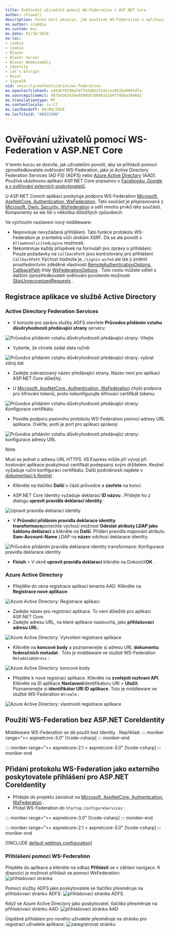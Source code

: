 ```yaml
---
title: Ověřování uživatelů pomocí WS-Federation v ASP.NET Core
author: chlowell
description: Tento kurz ukazuje, jak používat WS-Federation v aplikaci ASP.NET Core.
ms.author: scaddie
ms.custom: mvc
ms.date: 01/16/2019
no-loc:
- cookie
- Cookie
- Blazor
- Blazor Server
- Blazor WebAssembly
- Identity
- Let's Encrypt
- Razor
- SignalR
uid: security/authentication/ws-federation
ms.openlocfilehash: e303679190a7d7f42d8525541cec031ba090fd7a
ms.sourcegitcommit: 497be502426e9d90bb7d0401b1b9f74b6a384682
ms.translationtype: MT
ms.contentlocale: cs-CZ
ms.lasthandoff: 08/08/2020
ms.locfileid: "88022300"
---
```

# <a name="authenticate-users-with-ws-federation-in-aspnet-core"></a>Ověřování uživatelů pomocí WS-Federation v ASP.NET Core

V tomto kurzu se dozvíte, jak uživatelům povolit, aby se přihlásili pomocí zprostředkovatele ověřování WS-Federation, jako je Active Directory Federation Services (AD FS) (ADFS) nebo [Azure Active Directory](/azure/active-directory/) (AAD). Používá ukázkovou aplikaci ASP.NET Core popsanou v [Facebooku, Google a v ověřování externích poskytovatelů](xref:security/authentication/social/index).

U ASP.NET Corech aplikací poskytuje podpora WS-Federation [Microsoft. AspNetCore. Authentication. WsFederation](https://www.nuget.org/packages/Microsoft.AspNetCore.Authentication.WsFederation). Tato součást je přepravovaná z [Microsoft. Owin. Security. WsFederation](https://www.nuget.org/packages/Microsoft.Owin.Security.WsFederation) a sdílí mnoho prvků této součásti. Komponenty se ale liší v několika důležitých způsobech.

Ve výchozím nastavení nový middleware:

* Nepovoluje nevyžádaná přihlášení. Tato funkce protokolu WS-Federation je zranitelná vůči útokům XSRF. Dá se ale povolit s `AllowUnsolicitedLogins` možností.
* Nekontroluje každý příspěvek na formuláři pro zprávy o přihlášení. Pouze požadavky na `CallbackPath` jsou kontrolovány pro přihlášení. `CallbackPath` Výchozí hodnota je, `/signin-wsfed` ale lze ji změnit prostřednictvím zděděné vlastnosti [RemoteAuthenticationOptions. CallbackPath](/dotnet/api/microsoft.aspnetcore.authentication.remoteauthenticationoptions.callbackpath) třídy [WsFederationOptions](/dotnet/api/microsoft.aspnetcore.authentication.wsfederation.wsfederationoptions) . Tuto cestu můžete sdílet s dalšími zprostředkovateli ověřování povolením možnosti [SkipUnrecognizedRequests](/dotnet/api/microsoft.aspnetcore.authentication.wsfederation.wsfederationoptions.skipunrecognizedrequests) .

## <a name="register-the-app-with-active-directory"></a>Registrace aplikace ve službě Active Directory

### <a name="active-directory-federation-services"></a>Active Directory Federation Services

* V konzole pro správu služby ADFS otevřete **Průvodce přidáním vztahu důvěryhodnosti předávající strany** serveru:

![Průvodce přidáním vztahu důvěryhodnosti předávající strany: Vítejte](ws-federation/_static/AdfsAddTrust.png)

* Vyberte, že chcete zadat data ručně:

![Průvodce přidáním vztahu důvěryhodnosti předávající strany: vybrat zdroj dat](ws-federation/_static/AdfsSelectDataSource.png)

* Zadejte zobrazovaný název předávající strany. Název není pro aplikaci ASP.NET Core důležitý.

* U [Microsoft. AspNetCore. Authentication. WsFederation](https://www.nuget.org/packages/Microsoft.AspNetCore.Authentication.WsFederation) chybí podpora pro šifrování tokenů, proto nekonfigurujte šifrovací certifikát tokenu:

![Průvodce přidáním vztahu důvěryhodnosti předávající strany: Konfigurace certifikátu](ws-federation/_static/AdfsConfigureCert.png)

* Povolte podporu pasivního protokolu WS-Federation pomocí adresy URL aplikace. Ověřte, jestli je port pro aplikaci správný:

![Průvodce přidáním vztahu důvěryhodnosti předávající strany: konfigurace adresy URL](ws-federation/_static/AdfsConfigureUrl.png)

> [!NOTE]
> Musí se jednat o adresu URL HTTPS. IIS Express může při vývoji při hostování aplikace poskytnout certifikát podepsaný svým držitelem. Kestrel vyžaduje ruční konfiguraci certifikátu. Další podrobnosti najdete v [dokumentaci k Kestrel](xref:fundamentals/servers/kestrel) .

* Klikněte na tlačítko **Další** v části průvodce a **zavřete** na konci.

* ASP.NET Core Identity vyžaduje deklaraci **ID názvu** . Přidejte ho z dialogu **upravit pravidla deklarací identity** :

![Upravit pravidla deklarací identity](ws-federation/_static/EditClaimRules.png)

* V **Průvodci přidáním pravidla deklarace identity transformace**ponechte výchozí možnost **Odeslat atributy LDAP jako šablonu deklarací** a klikněte na **Další**. Přidání pravidla mapování atributu **Sam-Account-Name** LDAP na **název** odchozí deklarace identity:

![Průvodce přidáním pravidla deklarace identity transformace: Konfigurace pravidla deklarace identity](ws-federation/_static/AddTransformClaimRule.png)

* **Finish**  >  V okně **upravit pravidla deklarací** klikněte na Dokončit**OK** .

### <a name="azure-active-directory"></a>Azure Active Directory

* Přejděte do okna registrace aplikací tenanta AAD. Klikněte na **Registrace nové aplikace**:

![Azure Active Directory: Registrace aplikací](ws-federation/_static/AadNewAppRegistration.png)

* Zadejte název pro registraci aplikace. To není důležité pro aplikaci ASP.NET Core.
* Zadejte adresu URL, na které aplikace naslouchá, jako **přihlašovací adresu URL**:

![Azure Active Directory: Vytvoření registrace aplikace](ws-federation/_static/AadCreateAppRegistration.png)

* Klikněte na **koncové body** a poznamenejte si adresu URL **dokumentu federačních metadat** . Toto je middleware ve službě WS-Federation `MetadataAddress` :

![Azure Active Directory: koncové body](ws-federation/_static/AadFederationMetadataDocument.png)

* Přejděte k nové registraci aplikace. Klikněte na **zveřejnit rozhraní API**. Klikněte na ID aplikace **Nastavení**identifikátoru URI  >  **Uložit**. Poznamenejte si **identifikátor URI ID aplikace**. Toto je middleware ve službě WS-Federation `Wtrealm` :

![Azure Active Directory: vlastnosti registrace aplikace](ws-federation/_static/AadAppIdUri.png)

## <a name="use-ws-federation-without-aspnet-core-no-locidentity"></a>Použití WS-Federation bez ASP.NET CoreIdentity

Middleware WS-Federation se dá použít bez Identity . Například:
::: moniker range=">= aspnetcore-3.0"
[!code-csharp[](ws-federation/samples/StartupNon31.cs?name=snippet)]
::: moniker-end

::: moniker range=">= aspnetcore-2.1 < aspnetcore-3.0"
[!code-csharp[](ws-federation/samples/StartupNon21.cs?name=snippet)]
::: moniker-end

## <a name="add-ws-federation-as-an-external-login-provider-for-aspnet-core-no-locidentity"></a>Přidání protokolu WS-Federation jako externího poskytovatele přihlášení pro ASP.NET CoreIdentity

* Přidejte do projektu závislost na [Microsoft. AspNetCore. Authentication. WsFederation](https://www.nuget.org/packages/Microsoft.AspNetCore.Authentication.WsFederation) .
* Přidat WS-Federation do `Startup.ConfigureServices` :

::: moniker range=">= aspnetcore-3.0"
[!code-csharp[](ws-federation/samples/Startup31.cs?name=snippet)]
::: moniker-end

::: moniker range=">= aspnetcore-2.1 < aspnetcore-3.0"
[!code-csharp[](ws-federation/samples/Startup21.cs?name=snippet)]
::: moniker-end

[!INCLUDE [default settings configuration](social/includes/default-settings.md)]

### <a name="log-in-with-ws-federation"></a>Přihlášení pomocí WS-Federation

Přejděte do aplikace a klikněte na odkaz **Přihlásit** se v záhlaví navigace. K dispozici je možnost přihlásit se pomocí WsFederation: ![ přihlašovací stránka](ws-federation/_static/WsFederationButton.png)

Pomocí služby ADFS jako poskytovatele se tlačítko přesměruje na přihlašovací stránku ADFS: ![ přihlašovací stránka ADFS.](ws-federation/_static/AdfsLoginPage.png)

Když se Azure Active Directory jako poskytovatel, tlačítko přesměruje na přihlašovací stránku AAD: ![ přihlašovací stránka AAD](ws-federation/_static/AadSignIn.png)

Úspěšné přihlášení pro nového uživatele přesměruje na stránku pro registraci uživatele aplikace: ![ zaregistrovat stránku](ws-federation/_static/Register.png)
